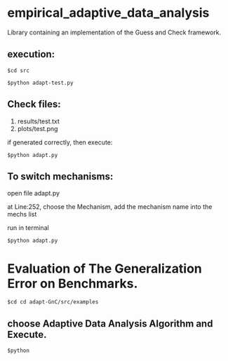 # empirical_adaptive_data_analysis

Library containing an implementation of the Guess and Check framework.

## execution:
`$cd src`

`$python adapt-test.py`

## Check files: 
1. results/test.txt
2. plots/test.png

if generated correctly, then execute:

`$python adapt.py`

## To switch mechanisms:

open file adapt.py

at Line:252, choose the Mechanism, add the mechanism name into the mechs list

run in terminal

`$python adapt.py`

# Evaluation of The Generalization Error on Benchmarks.

`$cd cd adapt-GnC/src/examples`

## choose Adaptive Data Analysis Algorithm and Execute.

`$python `

